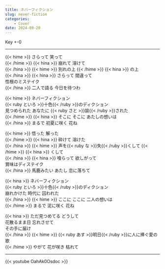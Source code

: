 ```yaml
---
title: ネバーフィクション
slug: never-fiction
categories:
    - Cover
date: 2024-09-20
---
```


Key +-0

---

{{< hime >}}
さらって 笑って  
{{< /hime >}}
{{< hina >}}
崩れて 溶けて  
{{< /hina >}}
{{< hime >}}
別れの上 
{{< /hime >}}
{{< hina >}}
の上  
{{< /hina >}}
{{< hina >}}
さらって 間違って  
性根のミステイク  
{{< /hina >}}
二人で語る 今日を待つわ  

{{< hime >}}
ネバーフィクション  
{{< ruby といろ >}}十色{{< /ruby >}}のディクション  
見つめられた あなたに {{< ruby さと >}}諭{{< /ruby >}}された  
{{< /hime >}}
{{< hina >}}
そこに そこに あたしの想いは  
{{< /hina >}}
まるで 初夏に咲く 花ね  

{{< hime >}}
悟った 解った  
{{< /hime >}}
{{< hina >}}
砕けて 溶けた  
{{< /hina >}}
{{< hime >}}
声を{{< ruby な >}}失{{< /ruby >}}くして 
{{< /hime >}}
{{< hina >}}
くして  
{{< /hina >}}
{{< hina >}}
喰らって 欲しがって  
賞味はディステイク  
{{< /hina >}}
馬鹿みたい あたし 恋に落ちて  

{{< hina >}}
ネバーフィクション  
{{< ruby といろ >}}十色{{< /ruby >}}のディクション  
崩れかけた 時代に 囚われた  
{{< /hina >}}
{{< hime >}}
ここに ここに 二人の想いは  
{{< /hime >}}
まるで 泥に咲く 花ね  

{{< hina >}}
ただ見つめてる どうして  
花散るまま日 忘れさせて  
その手に届け  
{{< /hina >}}
{{< hime >}}
{{< ruby あす >}}明日{{< /ruby >}}に人に捧ぐ愛の歌  
{{< /hime >}}
やがて 花が咲き 枯れて  


---

{{< youtube OahAk0Osdoc >}}